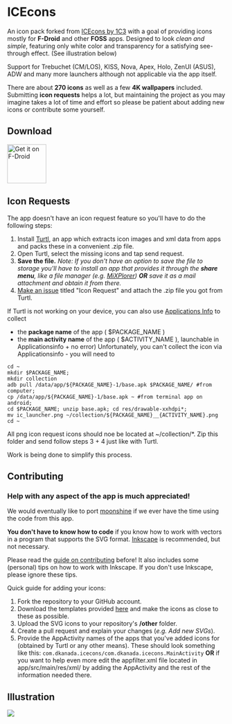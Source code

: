 # ICEcons

An icon pack forked from [ICEcons by 1C3](https://github.com/1C3/ICEcons) with a goal of providing icons mostly for **F-Droid** and other **FOSS** apps. Designed to look *clean and simple*, featuring only white color and transparency for a satisfying see-through effect. (See illustration below)

Support for Trebuchet (CM/LOS), KISS, Nova, Apex, Holo, ZenUI (ASUS), ADW and many more launchers although not applicable via the app itself.

There are about **270 icons** as well as a few **4K wallpapers** included. Submitting **icon requests** helps a lot, but maintaining the project as you may imagine takes a lot of time and effort so please be patient about adding new icons or contribute some yourself.

## Download

[<img src="https://f-droid.org/badge/get-it-on.png" alt="Get it 
on F-Droid" 
height="90">](https://f-droid.org/app/com.dkanada.icecons/)

## Icon Requests

The app doesn't have an icon request feature so you'll have to do the following steps:

1. Install [Turtl](https://f-droid.org/app/org.xphnx.iconsubmit), an app which extracts icon images and xml data from apps and packs these in a convenient .zip file.
2. Open Turtl, select the missing icons and tap send request.
3. **Save the file.** *Note: If you don't have an option to save the file to storage you'll have to install an app that provides it through the **share menu**, like a file manager (e.g. [MiXPlorer](https://sites.google.com/site/mixplorer/)) **OR** save it as a mail attachment and obtain it from there.*
4. [Make an issue](https://github.com/dkanada/ICEcons/issues/new) titled "Icon Request" and attach the .zip file you got from Turtl.

If Turtl is not working on your device, you can also use [Applications 
Info](https://f-droid.org/app/com.majeur.applicationsinfo) to collect 
- the **package name** of the app ( $PACKAGE_NAME )
- the **main activity name** of the app ( $ACTIVITY_NAME ), launchable in Applicationsinfo + no error)
Unfortunately, you can't collect the icon via Applicationsinfo - you will need to 
```
cd ~
mkdir $PACKAGE_NAME; 
mkdir collection 
adb pull /data/app/${PACKAGE_NAME}-1/base.apk $PACKAGE_NAME/ #from computer; 
cp /data/app/${PACKAGE_NAME}-1/base.apk ~ #from terminal app on android; 
cd $PACKAGE_NAME; unzip base.apk; cd res/drawable-xxhdpi*; 
mv ic_launcher.png ~/collection/${PACKAGE_NAME}__{ACTIVITY_NAME}.png
cd ~
``` 
All png icon request icons should noe be located at ~/collection/*. 
Zip this folder and send follow steps 3 + 4 just like with Turtl. 

Work is being done to simplify this process.

## Contributing

### **Help with any aspect of the app is much appreciated!**

We would eventually like to port [moonshine](https://github.com/natewren/moonshine-iconpack) if we ever have the time using the code from this app.

**You don't have to know how to code** if you know how to work with vectors in a program that supports the SVG format.
[Inkscape](https://inkscape.org/en/) is recommended, but not necessary.

Please read the [guide on contributing](CONTRIBUTING.md) before! It also includes some (personal) tips on how to work with Inkscape. If you don't use Inkscape, please ignore these tips. 

Quick guide for adding your icons:
1. Fork the repository to your GitHub account.
2. Download the templates provided [here](templates) and make the icons as close to these as possible.
3. Upload the SVG icons to your repository's **/other** folder.
4. Create a pull request and explain your changes (*e.g. Add new SVGs*).
5. Provide the AppActivity names of the apps that you've added icons for (obtained by Turtl or any other means). These should look something like this: `com.dkanada.icecons/com.dkanada.icecons.MainActivity` **OR** if you want to help even more edit the appfilter.xml file located in app/src/main/res/xml/ by adding the AppActivity and the rest of the information needed there.

## Illustration

<img src='https://raw.githubusercontent.com/dkanada/ICEcons/master/icons.jpg'/>
